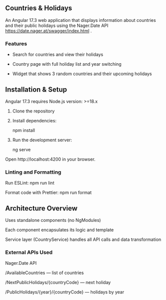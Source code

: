 ## Countries & Holidays

An Angular 17.3 web application that displays information about countries and their public holidays using the Nager.Date API https://date.nager.at/swagger/index.html
.

### Features

* Search for countries and view their holidays

*  Country page with full holiday list and year switching 

*  Widget that shows 3 random countries and their upcoming holidays


## Installation & Setup

Angular 17.3 requires Node.js version: >=18.x

1. Clone the repository

2. Install dependencies:

    npm install

3. Run the development server:

    ng serve


Open http://localhost:4200 in your browser.

### Linting and Formatting
Run ESLint: npm run lint

Format code with Prettier: npm run format

## Architecture Overview

Uses standalone components (no NgModules)

Each component encapsulates its logic and template

Service layer (CountryService) handles all API calls and data transformation



### External APIs Used

Nager.Date API

/AvailableCountries — list of countries

/NextPublicHolidays/{countryCode} — next holiday

/PublicHolidays/{year}/{countryCode} — holidays by year


